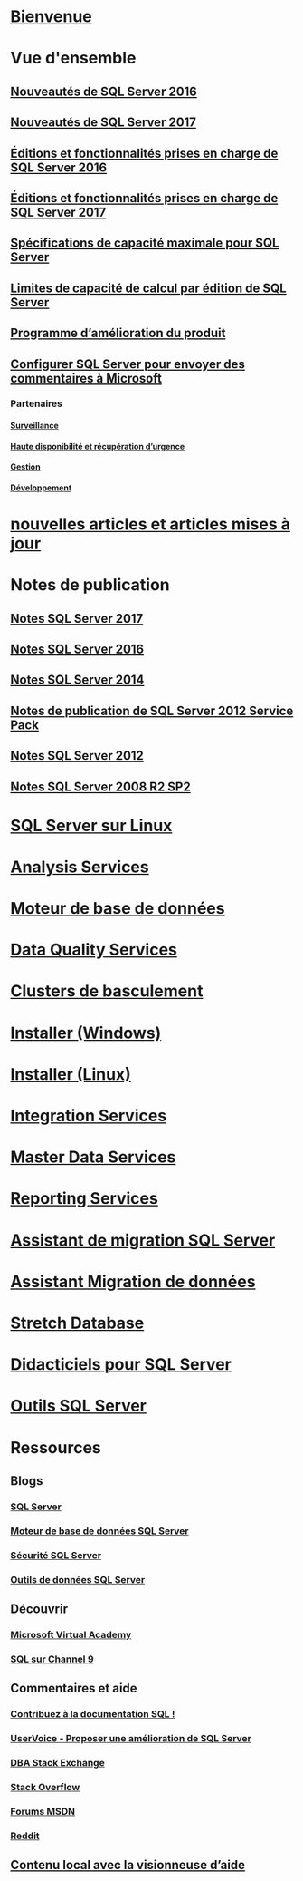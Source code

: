 # [Bienvenue](sql-server-technical-documentation.md)

# Vue d'ensemble
## [Nouveautés de SQL Server 2016](what-s-new-in-sql-server-2016.md)
## [Nouveautés de SQL Server 2017](what-s-new-in-sql-server-2017.md)
## [Éditions et fonctionnalités prises en charge de SQL Server 2016](editions-and-components-of-sql-server-2016.md)
## [Éditions et fonctionnalités prises en charge de SQL Server 2017](editions-and-components-of-sql-server-2017.md)
## [Spécifications de capacité maximale pour SQL Server](maximum-capacity-specifications-for-sql-server.md)
## [Limites de capacité de calcul par édition de SQL Server](compute-capacity-limits-by-edition-of-sql-server.md)
## [Programme d’amélioration du produit](customer-experience-improvement-program-for-sql-server-data-tools.md)
## [Configurer SQL Server pour envoyer des commentaires à Microsoft](sql-server-customer-feedback.md)
### Partenaires
#### [Surveillance](partner-monitor-sql-server.md)
#### [Haute disponibilité et récupération d’urgence](partner-hadr-sql-server.md)
#### [Gestion](partner-management-sql-server.md)
#### [Développement](partner-dev-sql-server.md)

# [nouvelles articles et articles mises à jour](new-updated-sql-server.md)

# Notes de publication

## [Notes SQL Server 2017](sql-server-2017-release-notes.md)
## [Notes SQL Server 2016](sql-server-2016-release-notes.md)
## [Notes SQL Server 2014](sql-server-2014-release-notes.md)
## [Notes de publication de SQL Server 2012 Service Pack](sql-server-2012-sp4-release-notes.md)
## [Notes SQL Server 2012](sql-server-2012-release-notes.md)
## [Notes SQL Server 2008 R2 SP2](sql-server-2008-r2-sp2-release-notes.md)

# [SQL Server sur Linux](../linux/sql-server-linux-overview.md)
# [Analysis Services](../analysis-services/analysis-services.md)
# [Moteur de base de données](../database-engine/sql-server-database-engine-overview.md)
# [Data Quality Services](../data-quality-services/data-quality-services.md)
# [Clusters de basculement](../sql-server/failover-clusters/install/sql-server-failover-cluster-installation.md)
# [Installer (Windows)](../sql-server/install/planning-a-sql-server-installation.md)
# [Installer (Linux)](../linux/sql-server-linux-setup.md)
# [Integration Services](../integration-services/sql-server-integration-services.md)
# [Master Data Services](../master-data-services/master-data-services-overview-mds.md)
# [Reporting Services](../reporting-services/create-deploy-and-manage-mobile-and-paginated-reports.md)
# [Assistant de migration SQL Server](../ssma/sql-server-migration-assistant.md)
# [ Assistant Migration de données](../dma/dma-overview.md)
# [Stretch Database](../sql-server/stretch-database/stretch-database.md)
# [Didacticiels pour SQL Server](tutorials-for-sql-server-2016.md)
# [Outils SQL Server](../tools/overview-sql-tools.md)

# Ressources

## Blogs
### [SQL Server](https://blogs.technet.microsoft.com/dataplatforminsider/)
### [Moteur de base de données SQL Server](https://blogs.msdn.microsoft.com/sqlserverstorageengine/)
### [Sécurité SQL Server](https://blogs.msdn.microsoft.com/sqlsecurity/)
### [Outils de données SQL Server](https://blogs.msdn.microsoft.com/ssdt/)

## Découvrir
### [Microsoft Virtual Academy](https://mva.microsoft.com/product-training/sql-server#!lang=1033)
### [SQL sur Channel 9](https://channel9.msdn.com/Search?term=sql#ch9Search&lang-en=en&pubDate=year)

## Commentaires et aide
### [Contribuez à la documentation SQL !](sql-server-docs-contribute.md)
### [UserVoice - Proposer une amélioration de SQL Server](https://feedback.azure.com/forums/908035-sql-server)
### [DBA Stack Exchange](https://dba.stackexchange.com/questions/tagged/sql-server)
### [Stack Overflow](http://stackoverflow.com/questions/tagged/sql-server)
### [Forums MSDN](https://social.msdn.microsoft.com/Forums/en-US/home?category=sqlserver)
### [Reddit](https://www.reddit.com/r/SQLServer)
## [Contenu local avec la visionneuse d’aide](sql-server-help-installation.md)